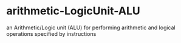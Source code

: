 # arithmetic-LogicUnit-ALU
an Arithmetic/Logic unit (ALU) for performing arithmetic and logical operations specified by instructions
